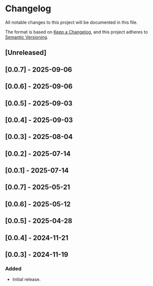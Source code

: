 # Changelog

All notable changes to this project will be documented in this file.

The format is based on [Keep a Changelog](https://keepachangelog.com/en/1.0.0/),
and this project adheres to [Semantic Versioning](https://semver.org/spec/v2.0.0.html).

## [Unreleased]

## [0.0.7] - 2025-09-06

## [0.0.6] - 2025-09-06

## [0.0.5] - 2025-09-03

## [0.0.4] - 2025-09-03

## [0.0.3] - 2025-08-04

## [0.0.2] - 2025-07-14

## [0.0.1] - 2025-07-14

## [0.0.7] - 2025-05-21

## [0.0.6] - 2025-05-12

## [0.0.5] - 2025-04-28

## [0.0.4] - 2024-11-21

## [0.0.3] - 2024-11-19

### Added
- Initial release.
